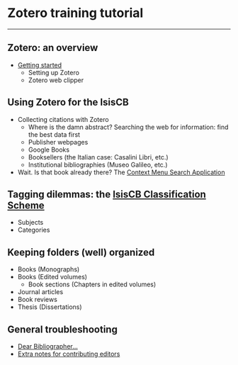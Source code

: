# Zotero training tutorial
---
## Zotero: an overview
- [Getting started](https://docs.google.com/document/d/129xI6Vzolvi7TuFDCHYtkMj7iJMgNJAcpC6T0I6pTiM/edit)
  - Setting up Zotero
  - Zotero web clipper

## Using Zotero for the IsisCB
- Collecting citations with Zotero
  - Where is the damn abstract? Searching the web for information: find the best data first
  - Publisher webpages
  - Google Books
  - Booksellers (the Italian case: Casalini Libri, etc.)
  - Institutional bibliographies (Museo Galileo, etc.)
- Wait. Is that book already there? The [Context Menu Search Application](https://docs.google.com/document/d/1IQABETTQkOKRyRgiyX92tPYnp8ZUIe5EqjElks1dQbo/edit)

## Tagging dilemmas: the [IsisCB Classification Scheme](https://docs.google.com/document/d/11Y8HyLSPiblrxx2yyfpx-pGBBljxpjQ4vrCxp38V70U/edit)
- Subjects
- Categories

## Keeping folders (well) organized
- Books (Monographs)
- Books (Edited volumes)
  - Book sections (Chapters in edited volumes)
- Journal articles
- Book reviews
- Thesis (Dissertations)

## General troubleshooting
- [Dear Bibliographer...](https://docs.google.com/document/d/1obVhg7vGgnO7Q6lFrSKrEd3_4UlvVJ4LGtZP-Q3tN4g/edit)
- [Extra notes for contributing editors](https://docs.google.com/document/d/0B0jCfLwcJlQrdEgzZXpqQ3c0eUxFYldhUHJpVVlvZFhKVjVZ/edit)

